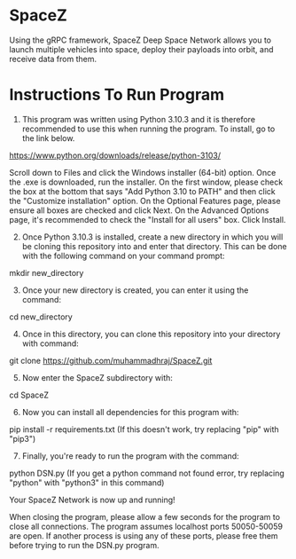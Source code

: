 # SpaceZ
Using the gRPC framework, SpaceZ Deep Space Network allows you to launch multiple vehicles into space, deploy their payloads into orbit, and receive data from them.

# Instructions To Run Program
1. This program was written using Python 3.10.3 and it is therefore recommended to use this when running the program. To install, go to the link below.

https://www.python.org/downloads/release/python-3103/

Scroll down to Files and click the Windows installer (64-bit) option. Once the .exe is downloaded, run the installer. On the first window, please check the box at the bottom that says "Add Python 3.10 to PATH" and then click the "Customize installation" option. On the Optional Features page, please ensure all boxes are checked and click Next. On the Advanced Options page, it's recommended to check the "Install for all users" box. Click Install.

2. Once Python 3.10.3 is installed, create a new directory in which you will be cloning this repository into and enter that directory. This can be done with the following command on your command prompt:

mkdir new_directory

3. Once your new directory is created, you can enter it using the command:

cd new_directory

4. Once in this directory, you can clone this repository into your directory with command:

git clone https://github.com/muhammadhraj/SpaceZ.git

5. Now enter the SpaceZ subdirectory with:

cd SpaceZ

6. Now you can install all dependencies for this program with:

pip install -r requirements.txt (If this doesn't work, try replacing "pip" with "pip3")

7. Finally, you're ready to run the program with the command:

python DSN.py (If you get a python command not found error, try replacing "python" with "python3" in this command)

Your SpaceZ Network is now up and running!

When closing the program, please allow a few seconds for the program to close all connections. The program assumes localhost ports 50050-50059 are open. If another process is using any of these ports, please free them before trying to run the DSN.py program.


